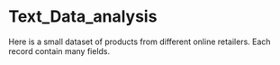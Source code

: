 # Text_Data_analysis
Here is a small dataset of products from different online retailers. Each record contain many fields.
